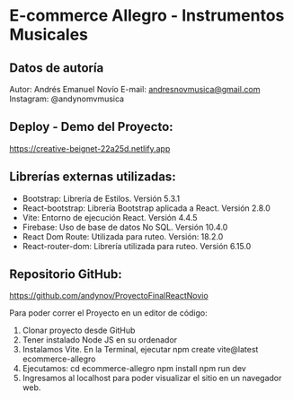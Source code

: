 # E-commerce Allegro - Instrumentos Musicales

## Datos de autoría

Autor: Andrés Emanuel Novío
E-mail: andresnovmusica@gmail.com
Instagram: @andynomvmusica

## Deploy - Demo del Proyecto:
https://creative-beignet-22a25d.netlify.app

## Librerías externas utilizadas:

- Bootstrap: Librería de Estilos. Versión 5.3.1
- React-bootstrap: Librería Bootstrap aplicada a React. Versión 2.8.0
- Vite: Entorno de ejecución React. Versión 4.4.5
- Firebase: Uso de base de datos No SQL. Versión 10.4.0
- React Dom Route: Utilizada para ruteo. Versión: 18.2.0
- React-router-dom: Librería utilizada para ruteo. Versión 6.15.0

## Repositorio GitHub:
https://github.com/andynov/ProyectoFinalReactNovio

Para poder correr el Proyecto en un editor de código:

1. Clonar proyecto desde GitHub
2. Tener instalado Node JS en su ordenador
3. Instalamos Vite. En la Terminal, ejecutar npm create vite@latest ecommerce-allegro
4. Ejecutamos:
cd ecommerce-allegro
npm install
npm run dev 
5. Ingresamos al localhost para poder visualizar el sitio en un navegador web.

